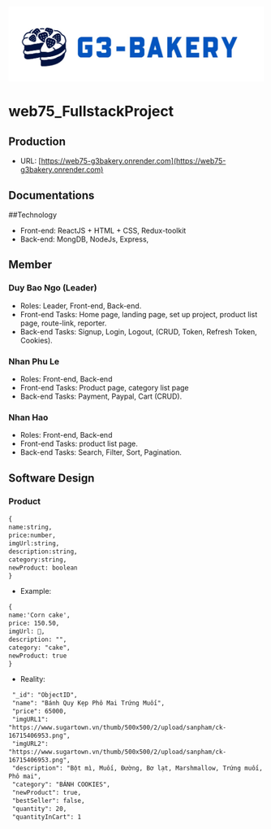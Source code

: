 
![plot](./logo.jpg)

# web75_FullstackProject
## Production
- URL: [https://web75-g3bakery.onrender.com](https://web75-g3bakery.onrender.com)

## Documentations

##Technology
- Front-end: ReactJS + HTML + CSS, Redux-toolkit
- Back-end: MongDB, NodeJs, Express, 

## Member 

### Duy Bao Ngo (Leader)
- Roles: Leader, Front-end, Back-end.
- Front-end Tasks: Home page, landing page, set up project, product list page,  route-link, reporter.
- Back-end Tasks: Signup, Login, Logout, (CRUD, Token, Refresh Token, Cookies).

### Nhan Phu Le
- Roles: Front-end, Back-end
- Front-end Tasks: Product page, category list page
- Back-end Tasks: Payment, Paypal, Cart (CRUD).

### Nhan Hao
- Roles: Front-end, Back-end
- Front-end Tasks: product list page.
- Back-end Tasks: Search, Filter, Sort, Pagination.

## Software Design
### Product
~~~
{
name:string,
price:number,
imgUrl:string,
description:string,
category:string,
newProduct: boolean
}
~~~
- Example:
~~~
{
name:'Corn cake',
price: 150.50,
imgUrl: 🔗,
description: "",
category: "cake",
newProduct: true
}
~~~
- Reality:
~~~
 "_id": "ObjectID",
 "name": "Bánh Quy Kẹp Phô Mai Trứng Muối",
 "price": 65000,
 "imgURL1": "https://www.sugartown.vn/thumb/500x500/2/upload/sanpham/ck-16715406953.png",
 "imgURL2": "https://www.sugartown.vn/thumb/500x500/2/upload/sanpham/ck-16715406953.png",
 "description": "Bột mì, Muối, Đường, Bơ lạt, Marshmallow, Trứng muối, Phô mai",
 "category": "BÁNH COOKIES",
 "newProduct": true,
 "bestSeller": false,
 "quantity": 20,
 "quantityInCart": 1
 
